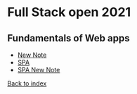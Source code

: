 # Full Stack open 2021

## Fundamentals of Web apps

- [New Note](./new-note/new-note.html)
- [SPA](./spa/spa.html)
- [SPA New Note](./spa-new-note/spa-new-note.html)

[Back to index](../index.md)
